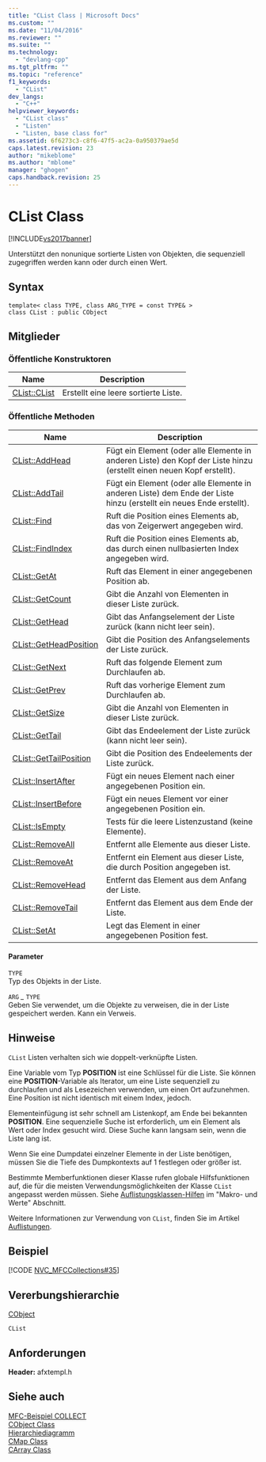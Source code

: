 ```yaml
---
title: "CList Class | Microsoft Docs"
ms.custom: ""
ms.date: "11/04/2016"
ms.reviewer: ""
ms.suite: ""
ms.technology: 
  - "devlang-cpp"
ms.tgt_pltfrm: ""
ms.topic: "reference"
f1_keywords: 
  - "CList"
dev_langs: 
  - "C++"
helpviewer_keywords: 
  - "CList class"
  - "Listen"
  - "Listen, base class for"
ms.assetid: 6f6273c3-c8f6-47f5-ac2a-0a950379ae5d
caps.latest.revision: 23
author: "mikeblome"
ms.author: "mblome"
manager: "ghogen"
caps.handback.revision: 25
---
```

# CList Class
[!INCLUDE[vs2017banner](../../assembler/inline/includes/vs2017banner.md)]

Unterstützt den nonunique sortierte Listen von Objekten, die sequenziell zugegriffen werden kann oder durch einen Wert.  
  
## Syntax  
  
```  
template< class TYPE, class ARG_TYPE = const TYPE& >   
class CList : public CObject  
```  
  
## Mitglieder  
  
### Öffentliche Konstruktoren  
  
|Name|Description|  
|----------|-----------------|  
|[CList::CList](../Topic/CList::CList.md)|Erstellt eine leere sortierte Liste.|  
  
### Öffentliche Methoden  
  
|Name|Description|  
|----------|-----------------|  
|[CList::AddHead](../Topic/CList::AddHead.md)|Fügt ein Element \(oder alle Elemente in anderen Liste\) den Kopf der Liste hinzu \(erstellt einen neuen Kopf erstellt\).|  
|[CList::AddTail](../Topic/CList::AddTail.md)|Fügt ein Element \(oder alle Elemente in anderen Liste\) dem Ende der Liste hinzu \(erstellt ein neues Ende erstellt\).|  
|[CList::Find](../Topic/CList::Find.md)|Ruft die Position eines Elements ab, das von Zeigerwert angegeben wird.|  
|[CList::FindIndex](../Topic/CList::FindIndex.md)|Ruft die Position eines Elements ab, das durch einen nullbasierten Index angegeben wird.|  
|[CList::GetAt](../Topic/CList::GetAt.md)|Ruft das Element in einer angegebenen Position ab.|  
|[CList::GetCount](../Topic/CList::GetCount.md)|Gibt die Anzahl von Elementen in dieser Liste zurück.|  
|[CList::GetHead](../Topic/CList::GetHead.md)|Gibt das Anfangselement der Liste zurück \(kann nicht leer sein\).|  
|[CList::GetHeadPosition](../Topic/CList::GetHeadPosition.md)|Gibt die Position des Anfangselements der Liste zurück.|  
|[CList::GetNext](../Topic/CList::GetNext.md)|Ruft das folgende Element zum Durchlaufen ab.|  
|[CList::GetPrev](../Topic/CList::GetPrev.md)|Ruft das vorherige Element zum Durchlaufen ab.|  
|[CList::GetSize](../Topic/CList::GetSize.md)|Gibt die Anzahl von Elementen in dieser Liste zurück.|  
|[CList::GetTail](../Topic/CList::GetTail.md)|Gibt das Endeelement der Liste zurück \(kann nicht leer sein\).|  
|[CList::GetTailPosition](../Topic/CList::GetTailPosition.md)|Gibt die Position des Endeelements der Liste zurück.|  
|[CList::InsertAfter](../Topic/CList::InsertAfter.md)|Fügt ein neues Element nach einer angegebenen Position ein.|  
|[CList::InsertBefore](../Topic/CList::InsertBefore.md)|Fügt ein neues Element vor einer angegebenen Position ein.|  
|[CList::IsEmpty](../Topic/CList::IsEmpty.md)|Tests für die leere Listenzustand \(keine Elemente\).|  
|[CList::RemoveAll](../Topic/CList::RemoveAll.md)|Entfernt alle Elemente aus dieser Liste.|  
|[CList::RemoveAt](../Topic/CList::RemoveAt.md)|Entfernt ein Element aus dieser Liste, die durch Position angegeben ist.|  
|[CList::RemoveHead](../Topic/CList::RemoveHead.md)|Entfernt das Element aus dem Anfang der Liste.|  
|[CList::RemoveTail](../Topic/CList::RemoveTail.md)|Entfernt das Element aus dem Ende der Liste.|  
|[CList::SetAt](../Topic/CList::SetAt.md)|Legt das Element in einer angegebenen Position fest.|  
  
#### Parameter  
 `TYPE`  
 Typ des Objekts in der Liste.  
  
 `ARG` *\_* `TYPE`  
 Geben Sie verwendet, um die Objekte zu verweisen, die in der Liste gespeichert werden.  Kann ein Verweis.  
  
## Hinweise  
 `CList` Listen verhalten sich wie doppelt\-verknüpfte Listen.  
  
 Eine Variable vom Typ **POSITION** ist eine Schlüssel für die Liste.  Sie können eine **POSITION**\-Variable als Iterator, um eine Liste sequenziell zu durchlaufen und als Lesezeichen verwenden, um einen Ort aufzunehmen.  Eine Position ist nicht identisch mit einem Index, jedoch.  
  
 Elementeinfügung ist sehr schnell am Listenkopf, am Ende bei bekannten **POSITION**.  Eine sequenzielle Suche ist erforderlich, um ein Element als Wert oder Index gesucht wird.  Diese Suche kann langsam sein, wenn die Liste lang ist.  
  
 Wenn Sie eine Dumpdatei einzelner Elemente in der Liste benötigen, müssen Sie die Tiefe des Dumpkontexts auf 1 festlegen oder größer ist.  
  
 Bestimmte Memberfunktionen dieser Klasse rufen globale Hilfsfunktionen auf, die für die meisten Verwendungsmöglichkeiten der Klasse `CList` angepasst werden müssen.  Siehe [Auflistungsklassen\-Hilfen](../../mfc/reference/collection-class-helpers.md) im "Makro\- und Werte" Abschnitt.  
  
 Weitere Informationen zur Verwendung von `CList`, finden Sie im Artikel [Auflistungen](../../mfc/collections.md).  
  
## Beispiel  
 [!CODE [NVC_MFCCollections#35](../CodeSnippet/VS_Snippets_Cpp/NVC_MFCCollections#35)]  
  
## Vererbungshierarchie  
 [CObject](../../mfc/reference/cobject-class.md)  
  
 `CList`  
  
## Anforderungen  
 **Header:**  afxtempl.h  
  
## Siehe auch  
 [MFC\-Beispiel COLLECT](../../top/visual-cpp-samples.md)   
 [CObject Class](../../mfc/reference/cobject-class.md)   
 [Hierarchiediagramm](../../mfc/hierarchy-chart.md)   
 [CMap Class](../../mfc/reference/cmap-class.md)   
 [CArray Class](../../mfc/reference/carray-class.md)